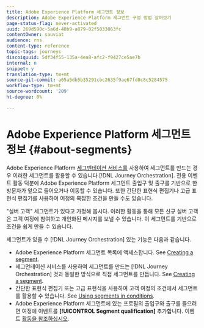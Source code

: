 ```yaml
---
title: Adobe Experience Platform 세그먼트 정보
description: Adobe Experience Platform 세그먼트 구성 방법 살펴보기
page-status-flag: never-activated
uuid: 269d590c-5a6d-40b9-a879-02f5033863fc
contentOwner: sauviat
audience: rns
content-type: reference
topic-tags: journeys
discoiquuid: 5df34f55-135a-4ea8-afc2-f9427ce5ae7b
internal: n
snippet: y
translation-type: tm+mt
source-git-commit: a65a5db5b35291cbc2635f9ae67fd8c8c5284575
workflow-type: tm+mt
source-wordcount: '209'
ht-degree: 0%

---
```



# Adobe Experience Platform 세그먼트 정보 {#about-segments}

Adobe Experience Platform [세그멘테이션 서비스를](https://docs.adobe.com/content/help/en/experience-platform/segmentation/home.html) 사용하여 세그먼트를 만드는 경우 이러한 세그먼트를 활용할 수 있습니다 [!DNL Journey Orchestration]. 전용 이벤트 활동 덕분에 Adobe Experience Platform 세그먼트 출입구 및 출구를 기반으로 한 방문자가 앞으로 들어오거나 이동할 수 있습니다. 또한 간단한 표현식 편집기나 고급 표현식 편집기를 사용하여 여정의 복잡한 조건을 만들 수도 있습니다.

&quot;실버 고객&quot; 세그먼트가 있다고 가정해 봅시다. 이러한 활동을 통해 모든 신규 실버 고객은 고객 여정에 참여하고 개인화된 메시지를 보낼 수 있습니다. 이 세그먼트를 기반으로 조건을 쉽게 만들 수 있습니다.

세그먼트가 있을 수 [!DNL Journey Orchestration] 있는 기능은 다음과 같습니다.

* Adobe Experience Platform 세그먼트 목록에 액세스합니다. See [Creating a segment](../segment/creating-a-segment.md).
* 세그먼테이션 서비스를 사용하여 세그먼트를 만드는 [!DNL Journey Orchestration] 것과 동일한 방식으로 직접 세그먼트를 만듭니다. See [Creating a segment](../segment/creating-a-segment.md).
* 간단한 표현식 편집기 또는 고급 표현식을 사용하여 고객 여정의 조건에서 세그먼트를 활용할 수 있습니다. See [Using segments in conditions](../segment/using-a-segment.md).
* Adobe Experience Platform 세그먼트에 있는 프로필의 출입구와 출구를 들으려면 여정에 이벤트를 **[!UICONTROL Segment qualification]** 추가합니다. 이벤트 [활동을 참조하십시오](../building-journeys/segment-qualification-events.md).
